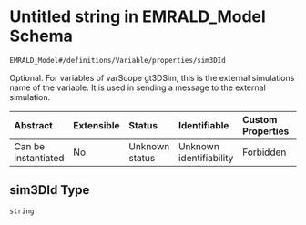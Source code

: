 # Untitled string in EMRALD\_Model Schema

```txt
EMRALD_Model#/definitions/Variable/properties/sim3DId
```

Optional. For variables of varScope gt3DSim, this is the external simulations name of the variable. It is used in sending a message to the external simulation.

| Abstract            | Extensible | Status         | Identifiable            | Custom Properties | Additional Properties | Access Restrictions | Defined In                                                                                          |
| :------------------ | :--------- | :------------- | :---------------------- | :---------------- | :-------------------- | :------------------ | :-------------------------------------------------------------------------------------------------- |
| Can be instantiated | No         | Unknown status | Unknown identifiability | Forbidden         | Allowed               | none                | [EMRALD\_JsonSchemaV3\_0.json\*](../../../../out/EMRALD_JsonSchemaV3_0.json "open original schema") |

## sim3DId Type

`string`
